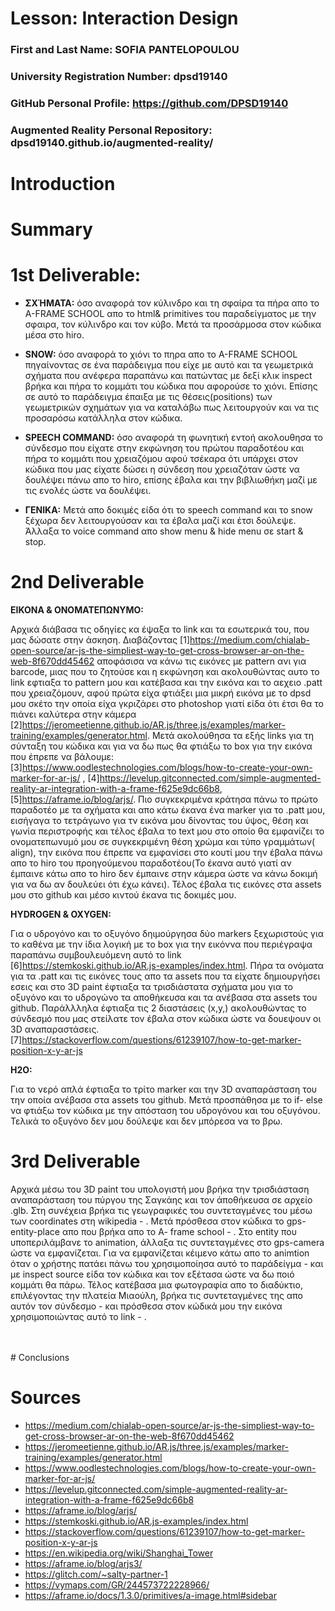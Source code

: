 # Lesson: Interaction Design

### First and Last Name: SOFIA PANTELOPOULOU
### University Registration Number: dpsd19140
### GitHub Personal Profile: https://github.com/DPSD19140
### Augmented Reality Personal Repository: dpsd19140.github.io/augmented-reality/

# Introduction

# Summary


# 1st Deliverable:

- **ΣΧΉΜΑΤΑ:** όσο αναφορά τον κύλινδρο και τη σφαίρα τα πήρα απο το A-FRAME SCHOOL απο το html& primitives του παραδείγματος με την σφαιρα, τον κύλινδρο και τον κύβο. Μετά τα προσάρμοσα στον κώδικα μέσα στο hiro. 

- **SNOW:** όσο αναφορά το χιόνι το πηρα απο το A-FRAME SCHOOL πηγαίνοντας σε ένα παράδειγμα που είχε με αυτό και τα γεωμετρικά σχήματα που ανέφερα παραπάνω και πατώντας με δεξί κλικ inspect βρήκα και πήρα το κομμάτι του κώδικα που αφορούσε το χιόνι. Επίσης σε αυτό το παράδειγμα έπαιξα με τις θέσεις(positions) των γεωμετρικών σχημάτων για να καταλάβω πως λειτουργούν και να τις προσαρόσω κατάλληλα στον κώδικα.

- **SPEECH COMMAND:** όσο αναφορά τη φωνητική εντοή ακολουθησα το σύνδεσμο που είχατε στην εκφώνηση του πρώτου παραδοτέου και πήρα το κομμάτι που χρειαζόμου αφού τσέκαρα ότι υπάρχει στον κώδικα που μας είχατε δώσει η σύνδεση που χρειαζόταν ώστε να δουλέψει πάνω απο το hiro, επίσης έβαλα και την βιβλιωθήκη μαζί με τις ενολές ώστε να δουλέψει. 


- **ΓΕΝΙΚΑ:** Μετά απο δοκιμές είδα ότι το speech command  και το snow ξέχωρα δεν λειτουργούσαν και τα έβαλα μαζί και έτσι δούλεψε.
 Άλλαξα το voice command απο show menu & hide menu  σε start & stop. 


# 2nd Deliverable
**ΕΙΚΟΝΑ & ΟΝΟΜΑΤΕΠΩΝΥΜΟ:**<p>Αρχικά διάβασα τις οδηγίες κα έψαξα το link και τα εσωτερικά του, που μας δώσατε στην άσκηση. Διαβάζοντας [1]<https://medium.com/chialab-open-source/ar-js-the-simpliest-way-to-get-cross-browser-ar-on-the-web-8f670dd45462> αποφάσισα να κάνω τις εικόνες με pattern ανι για barcode, μιας που το ζητούσε και η εκφώνηση και ακολουθώντας αυτο το link εφτιαξα το pattern μου και κατέβασα και την εικόνα και το αεχειο .patt που χρειαζόμουν, αφού πρώτα είχα φτιάξει μια μικρή εικόνα με το dpsd μου σκέτο την οποία είχα γκριζάρει στο photoshop  γιατί είδα ότι έτσι θα το πιάνει καλύτερα στην κάμερα [2]<https://jeromeetienne.github.io/AR.js/three.js/examples/marker-training/examples/generator.html>. Μετά ακολούθησα τα εξής links για τη σύνταξη του κώδικα και για να δω πως θα φτιάξω το box για την εικόνα που έπρεπε να βάλουμε: [3]<https://www.oodlestechnologies.com/blogs/how-to-create-your-own-marker-for-ar-js/> , [4]<https://levelup.gitconnected.com/simple-augmented-reality-ar-integration-with-a-frame-f625e9dc66b8>, [5]<https://aframe.io/blog/arjs/>. Πιο συγκεκριμένα κράτησα πάνω το πρώτο παραδοτέο με τα σχήματα και απο κάτω έκανα ένα marker για το .patt μου, εισήγαγα το τετράγωνο για τν εικόνα μου δίνοντας του ύψος, θέση και γωνία περιστροφής και τέλος έβαλα το text μου στο οποίο θα εμφανίζει το ονοματεπωνυμό μου σε συγκεκριμένη θέση χρώμα και τύπο  γραμμάτων( align), την εικόνα που έπρεπε να εμφανίσει στο κουτί μου την έβαλα πάνω απο το hiro του προηγούμενου παραδοτέου(Το έκανα αυτό γιατί αν έμπαινε κάτω απο το hiro δεν έμπαινε στην κάμερα ώστε να κάνω δοκιμή για να δω αν δουλεύει ότι έχω κάνει). Τέλος έβαλα τις εικόνες στα assets μου στο github και μέσο κιντού έκανα τις δοκιμές μου.</p>
**HYDROGEN & OXYGEN:**<p>Για ο υδρογόνο και το οξυγόνο δηιμούργησα δύο markers ξεχωριστούς για το καθένα με την ίδια λογική με τo box για την εικόννα που περιέγραψα παραπάνω  συμβουλευόμενη αυτό το link [6]<https://stemkoski.github.io/AR.js-examples/index.html>. Πήρα τα  ονόματα για τα .patt και τις εικόνες τους απο τα assets που τα είχατε δημιουργήσει εσεις και στο 3D paint έφτιαξα τα τρισδιάστατα σχήματα μου για το οξυγόνο και το υδρογώνο τα αποθήκευσα και τα ανέβασα στα assets του github. Παράλλληλα έφτιαξα τις 2 διαστάσεις (x,y,) ακολουθώντας το σύνδεσμό που μας στείλατε τον έβαλα στον κώδικα ώστε να δουεψουν οι 3D αναπαραστάσεις. [7]<https://stackoverflow.com/questions/61239107/how-to-get-marker-position-x-y-ar-js> </p>
**H2O:**<p>Για το νερό απλά έφτιαξα το τρίτο marker και την 3D αναπαράσταση του την οποία ανέβασα στα assets του github. Μετά προσπάθησα με το if- else να φτιάξω τον κώδικα με την απόσταση του υδρογόνου και του οξυγόνου. Τελικά το οξυγόνο δεν μου δούλεψε και δεν μπόρεσα να το βρω.</p>


# 3rd Deliverable 
<p> Αρχικά μέσω του 3D paint  του υπολογιστή μου βρήκα την τρισδιάσταση αναπαράσταση του πύργου της Σαγκάης και τον άποθήκευσα σε αρχείο .glb. Στη συνέχεια βρήκα τις γεωγραφικές του συντεταγμένες του μέσω των coordinates στη wikipedia - <https://en.wikipedia.org/wiki/Shanghai_Tower> . Μετά πρόσθεσα στον κώδικα το gps-entity-place απο που βρήκα απο το A- frame school - <https://aframe.io/blog/arjs3/> . Στο entity που υποπεριλάμβανε το animation, άλλαξα τις συντεταγμένες στο gps-camera ώστε να εμφανίζεται. Για να εμφανίζεται κέιμενο κάτω απο το animtion  όταν ο χρήστης πατάει πάνω του χρησιμοποίησα αυτό το παράδείγμα - <https://glitch.com/~salty-partner-1> και με inspect source  είδα τον κώδικα και τον εξέτασα ώστε να δω ποιό κομμάτι θα πάρω. Τέλος κατέβασα μια φωτογραφία απο το διαδύκτιο, επιλέγοντας την πλατεία Μιαούλη, βρήκα τις συντεταγμένες της απο αυτόν τον σύνδεσμο - <https://vymaps.com/GR/244573722228966/> και πρόσθεσα στον κώδικά μου την εικόνα χρησιμοποιώντας αυτό το link - <https://aframe.io/docs/1.3.0/primitives/a-image.html#sidebar>. </p>
 <br>
 <br>
# Conclusions


# Sources
 - <https://medium.com/chialab-open-source/ar-js-the-simpliest-way-to-get-cross-browser-ar-on-the-web-8f670dd45462>
 - <https://jeromeetienne.github.io/AR.js/three.js/examples/marker-training/examples/generator.html>
 - <https://www.oodlestechnologies.com/blogs/how-to-create-your-own-marker-for-ar-js/>
 - <https://levelup.gitconnected.com/simple-augmented-reality-ar-integration-with-a-frame-f625e9dc66b8>
 - <https://aframe.io/blog/arjs/>
 - <https://stemkoski.github.io/AR.js-examples/index.html>
 - <https://stackoverflow.com/questions/61239107/how-to-get-marker-position-x-y-ar-js>
 - <https://en.wikipedia.org/wiki/Shanghai_Tower>
 - <https://aframe.io/blog/arjs3/>
 - <https://glitch.com/~salty-partner-1>
 - <https://vymaps.com/GR/244573722228966/>
 - <https://aframe.io/docs/1.3.0/primitives/a-image.html#sidebar>
 
